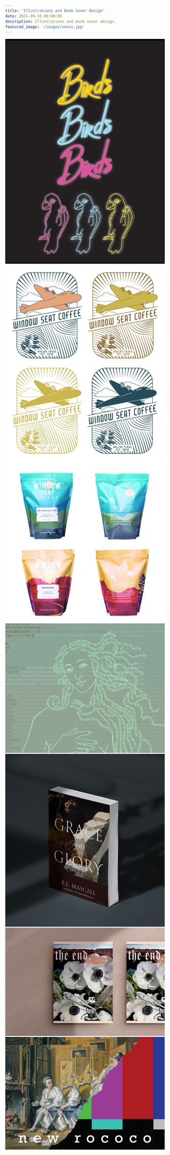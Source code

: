 ```yaml
---
title: 'Illustrations and Book Cover Design'
date: 2021-09-10 00:00:00
description: Illustrations and book cover design.
featured_image: '/images/venus.jpg'
---
```


<div class="gallery" data-columns="3">
	<img src="/images/text_parrots_gif.gif">
	<img src="/images/teeshirt.jpg">
	<img src="/images/windowseatbags1.jpg">
	<img src="/images/venus.jpg">
	<img src="/images/paperback-book_grace_glory.jpg">
	<img src="/images/photo_collage_poppies-01.jpg">	
	<img src="/images/glitch.JPG">
		
		
</div>
